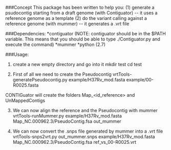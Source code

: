 ###Concept
This package has been written to help you: 
(1) generate a psudocontig starting from a draft genome (with Contiguator) -- it uses a reference genome as a template
(2) do the variant calling against a reference genome (with mummer) -- it generates a .vrt file

###Dependencies:
*contiguator (NOTE: contiguator should be in the $PATH variable. This means that you should be able to type ./Contiguator.py and execute the command)
*mummer
*python (2.7) 

###Usage:
1. create a new empty directory and go into it
    mkdir test
    cd test

2. First of all we need to create the Pseudocontig
    vrtTools-generatePseudocontig.py example/H37Rv_mod.fasta example/00-R0025.fasta 

CONTIGuator will create the folders Map_<id_reference> and UnMappedContigs


3. We can now align the reference and the Pseudocontig with mummer
    vrtTools-runMummer.py example/H37Rv_mod.fasta Map_NC.000962.3/PseudoContig.fsa out_mummer


4. We can now convert the .snps file generated by mummer into a .vrt file
    vrtTools-snps2vrt.py out_mummer.snps example/H37Rv_mod.fasta Map_NC.000962.3/PseudoContig.fsa ref_vs_00-R0025.vrt



